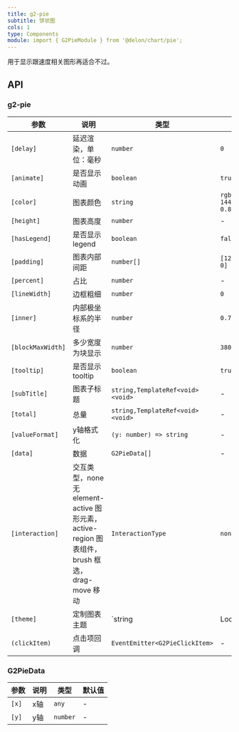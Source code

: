 ```yaml
---
title: g2-pie
subtitle: 饼状图
cols: 1
type: Components
module: import { G2PieModule } from '@delon/chart/pie';
---
```


用于显示跟速度相关图形再适合不过。

## API

### g2-pie

| 参数 | 说明 | 类型 | 默认值 |
|----|----|----|-----|
| `[delay]` | 延迟渲染，单位：毫秒 | `number` | `0` |
| `[animate]` | 是否显示动画 | `boolean` | `true` |
| `[color]` | 图表颜色 | `string` | `rgba(24, 144, 255, 0.85)` |
| `[height]` | 图表高度 | `number` | - |
| `[hasLegend]` | 是否显示 legend | `boolean` | `false` |
| `[padding]` | 图表内部间距 | `number[]` | `[12, 0, 12, 0]` |
| `[percent]` | 占比 | `number` | - |
| `[lineWidth]` | 边框粗细 | `number` | `0` |
| `[inner]` | 内部极坐标系的半径 | `number` | `0.75` |
| `[blockMaxWidth]` | 多少宽度为块显示 | `number` | `380` |
| `[tooltip]` | 是否显示 tooltip | `boolean` | `true` |
| `[subTitle]` | 图表子标题 | `string,TemplateRef<void><void>` | - |
| `[total]` | 总量 | `string,TemplateRef<void><void>` | - |
| `[valueFormat]` | y轴格式化 | `(y: number) => string` | - |
| `[data]` | 数据 | `G2PieData[]` | - |
| `[interaction]` | 交互类型，none 无 element-active 图形元素，active-region 图表组件，brush 框选，drag-move 移动 | `InteractionType` | `none` |
| `[theme]` | 定制图表主题 | `string | LooseObject` | - |
| `(clickItem)` | 点击项回调 | `EventEmitter<G2PieClickItem>` | - |

### G2PieData

| 参数 | 说明 | 类型 | 默认值 |
|----|----|----|-----|
| `[x]` | x轴 | `any` | - |
| `[y]` | y轴 | `number` | - |

